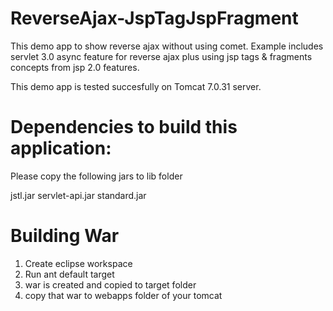 ReverseAjax-JspTagJspFragment
============================

This demo app to show reverse ajax without using comet. Example includes servlet 3.0 async feature for reverse ajax plus using jsp tags & fragments concepts from jsp 2.0 features.

This demo app is tested succesfully on Tomcat 7.0.31 server.

Dependencies to build this application:
=======================================

Please copy the following jars to lib folder

jstl.jar
servlet-api.jar
standard.jar

Building War
============

1. Create eclipse workspace
2. Run ant default target
3. war is created and copied to target folder
4. copy that war to webapps folder of your tomcat

